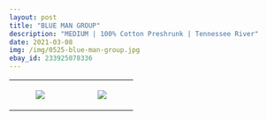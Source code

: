 ```yaml
---
layout: post
title: "BLUE MAN GROUP"
description: "MEDIUM | 100% Cotton Preshrunk | Tennessee River"
date: 2021-03-08
img: /img/0525-blue-man-group.jpg
ebay_id: 233925078336
---
```




<table style="width:100%;"><tr><td style="vertical-align:top;">
      <figure class="tmblr-full" data-orig-height="2048" data-orig-width="1365" data-orig-src="https://concertshirts.netlify.app/shirts/0525/0525-01.jpg"><img src="https://64.media.tumblr.com/6a59371796a6fc080275c6e7eb011ef5/bb37e2626aff9989-cc/s540x810/87c2fcc8592c672bcbb3bd9c701489ffdac5a12b.jpg" data-orig-height="2048" data-orig-width="1365" data-orig-src="https://concertshirts.netlify.app/shirts/0525/0525-01.jpg"/></figure></td>
    <td style="vertical-align:top;">
      <figure class="tmblr-full" data-orig-height="2048" data-orig-width="1365" data-orig-src="https://concertshirts.netlify.app/shirts/0525/0525-02.jpg"><img src="https://64.media.tumblr.com/ea4a62f638289015ea4cad49619057ad/bb37e2626aff9989-e8/s540x810/d8c45b65070d04e267d6fb1741d372f5660b03ce.jpg" data-orig-height="2048" data-orig-width="1365" data-orig-src="https://concertshirts.netlify.app/shirts/0525/0525-02.jpg"/></figure></td>
  </tr></table>
